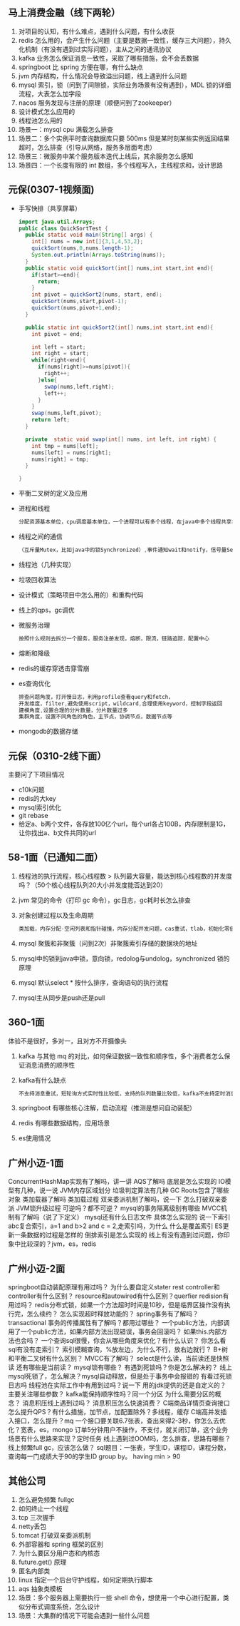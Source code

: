 ## 马上消费金融（线下两轮）

1. 对项目的认知，有什么难点，遇到什么问题，有什么收获
2. redis 怎么用的，会产生什么问题（主要是数据一致性，缓存三大问题），持久化机制（有没有遇到过实际问题），主从之间的通讯协议
3. kafka 业务怎么保证消息一致性，采取了哪些措施，会不会丢数据
4. springboot 比 spring 方便在哪，有什么缺点
5. jvm 内存结构，什么情况会导致溢出问题，线上遇到什么问题
6. mysql 索引，锁（问到了间隙锁，实际业务场景有没有遇到），MDL 锁的详细流程，大表怎么加字段
7. nacos 服务发现与注册的原理（顺便问到了zookeeper）
8. 设计模式怎么应用的
9. 线程池怎么用的
10. 场景一：mysql cpu 满载怎么排查
11. 场景二：多个实例平时查询数据库只要 500ms 但是某时刻某些实例返回结果超时，怎么排查（引导从网络，服务多层面考虑）
12. 场景三：微服务中某个服务版本迭代上线后，其余服务怎么感知
13. 场景四：一个长度有限的 int 数组，多个线程写入，主线程求和，设计思路



## 元保(0307-1视频面)

* 手写快排（共享屏幕）

  ```java
  import java.util.Arrays;
  public class QuickSortTest {
    public static void main(String[] args) {
      int[] nums = new int[]{3,1,4,53,2};
      quickSort(nums,0,nums.length-1);
      System.out.println(Arrays.toString(nums));
    }
    public static void quickSort(int[] nums,int start,int end){
      if(start>=end){
        return;
      }
      int pivot = quickSort2(nums, start, end);
      quickSort(nums,start,pivot-1);
      quickSort(nums,pivot+1,end);
    }
  
    public static int quickSort2(int[] nums,int start,int end){
      int pivot = end;
  
      int left = start;
      int right = start;
      while(right<end){
        if(nums[right]>=nums[pivot]){
          right++;
        }else{
          swap(nums,left,right);
          left++;
        }
      }
      swap(nums,left,pivot);
      return left;
    }
  
    private  static void swap(int[] nums, int left, int right) {
      int tmp = nums[left];
      nums[left] = nums[right];
      nums[right] = tmp;
    }
  
  }
  ```

* 平衡二叉树的定义及应用

* 进程和线程

  ```java
  分配资源基本单位，cpu调度基本单位，一个进程可以有多个线程，在java中多个线程共享堆和方法区，每个线程有自己的程序计数器，虚拟机栈和本地方法栈，线程开销小
  ```

* 线程之间的通信

  ```java
  （互斥量Mutex，比如java中的锁Synchronized）,事件通知wait和notify，信号量Semaphore
  
  ```

* 线程池（几种实现）

* 垃圾回收算法

* 设计模式（策略项目中怎么用的）和重构代码

* 线上的qps，gc调优

* 微服务治理

  ```java
  按照什么规则去拆分一个服务，服务注册发现，熔断，限流，链路追踪，配置中心
  ```

* 熔断和降级

* redis的缓存穿透击穿雪崩

* es查询优化

  ```java
  排查问题角度，打开慢日志，利用profile查看query和fetch，
  开发维度，filter,避免使用script，wildcard,合理使用keyword，控制字段返回
  建模角度,设置合理的分片数量，分片数量过多
  集群角度，设置不同角色的角色，主节点，协调节点，数据节点等
  ```

* mongodb的数据存储



## 元保（0310-2线下面）

主要问了下项目情况

* c10k问题
* redis的大key
* mysql索引优化
* git rebase
* 给定a、b两个文件，各存放100亿个url，每个url各占100B，内存限制是1G，让你找出a、b文件共同的url



## 58-1面（已通知二面）

1. 线程池的执行流程，核心线程数 > 队列最大容量，能达到核心线程数的并发度吗？（50个核心线程队列20大小并发度能否达到20）

2. jvm 常见的命令（打印 gc 命令），gc日志，gc耗时长怎么排查

3. 对象创建过程以及生命周期

   ```java
   类加载，内存分配-空闲列表和指针碰撞，内存分配并发问题，cas重试，tlab，初始化零值-对象实例化后不设置初始值也能使用，设置对象头-类型指针，gc分代年龄，hashcode，锁状态标识，init方法，垃圾回收-三色标记
   ```

4. mysql 聚簇和非聚簇（问到2次）非聚簇索引存储的数据块的地址

5. mysql中的锁到java中锁，意向锁，redolog与undolog，synchronized 锁的原理

6. mysql 默认select * 按什么排序，查询语句的执行流程

7. mysql主从同步是push还是pull



## 360-1面

体验不是很好，多对一，且对方不开摄像头

1. kafka 与其他 mq 的对比，如何保证数据一致性和顺序性，多个消费者怎么保证消息消费的顺序性

2. kafka有什么缺点

   ```java
   不支持消息重试，短轮询方式实时性比较低，支持的队列数量比较低，kafka不支持定时消息，kafka不支持事务消息
   ```

3. springboot 有哪些核心注解，启动流程（推测是想问自动装配）

4. redis 有哪些数据结构，应用场景

5. es使用情况



## 广州小迈-1面

ConcurrentHashMap实现有了解吗，讲一讲
AQS了解吗
底层是怎么实现的
IO模型有几种，说一说
JVM内存区域划分
垃圾判定算法有几种
GC Roots包含了哪些对象
类加载器了解吗
类加载过程
双亲委派机制了解吗，说一下
怎么打破双亲委派
JVM锁升级过程
可逆吗？都不可逆？
mysql的事务隔离级别有哪些
MVCC机制有了解吗（说了下定义）
mysql还有什么日志文件
具体怎么实现的
说一下索引
abc复合索引，a=1 and b>2 and c = 2,走索引吗，为什么
什么是覆盖索引
ES更新一条数据的过程是怎样的
倒排索引是怎么实现的
线上有没有遇到过问题，你印象中比较深的？jvm，es，redis



## 广州小迈-2面

springboot自动装配原理有用过吗？
为什么要自定义stater
rest controller和controller有什么区别？
resource和autowired有什么区别？querfier
redision有用过吗？
redis分布式锁，如果一个方法超时时间是10秒，但是临界区操作没有执行完，怎么续约？
怎么实现超时释放功能的？
spring事务有了解吗？transactional
事务的传播属性有了解吗？都用过哪些？
一个public方法，内部调用了一个public方法，如果内部方法出现错误，事务会回滚吗？
如果this.内部方法也会吗？
一个查询sql很慢，你会从哪些角度来优化？有什么认识？
你怎么看sql有没有走索引？
索引模糊查询，%放左边，为什么不行，放右边就行？
B+树和平衡二叉树有什么区别？
MVCC有了解吗？
select是什么读，当前读还是快照读
还有哪些是当前读？
mysql锁有哪些？
有遇到死锁吗？你是怎么解决的？
线上mysql死锁了，怎么解决？mysql自动释放，但是处于事务中会报错的
有看过死锁日志吗
线程池在实际工作中有用到过吗？说一下
用的jdk提供的还是自定义的？
主要关注哪些参数？
kafka能保持顺序性吗？同一个分区
为什么需要分区的概念？
消息积压线上遇到过吗？
消息积压怎么快速消费？
C端商品详情页查询接口怎么提升QPS？有什么措施，加节点，加配置除外？多线程，缓存
C端高并发插入接口，怎么提升？mq
一个接口要关联6.7张表，查出来得2-3秒，你怎么去优化？宽表，es，mongo
订单5分钟用户不操作，不支付，就关闭订单，这个业务场景有什么思路来实现？定时任务
线上遇到过OOM吗，怎么排查，思路有哪些？
线上频繁full gc，应该怎么做？
sql题目：一张表，学生ID，课程ID，课程分数，查询每一门成绩大于90的学生ID
group by。 having min > 90



## 其他公司

1. 怎么避免频繁 fullgc
2. 如何终止一个线程
3. tcp 三次握手
4. netty丢包
5. tomcat 打破双亲委派机制
6. 外部容器和 spring 框架的区别
7. 为什么要区分用户态和内核态
8. future.get() 原理
9. 匿名内部类
10. linux 指定一个后台守护线程，如何定期执行脚本
11. aqs 抽象类模板
12. 场景：多个服务器上需要执行一些 shell 命令，想使用一个中心进行配置，类似分布式调度系统，怎么设计
13. 场景：大集群的情况下可能会遇到一些什么问题
